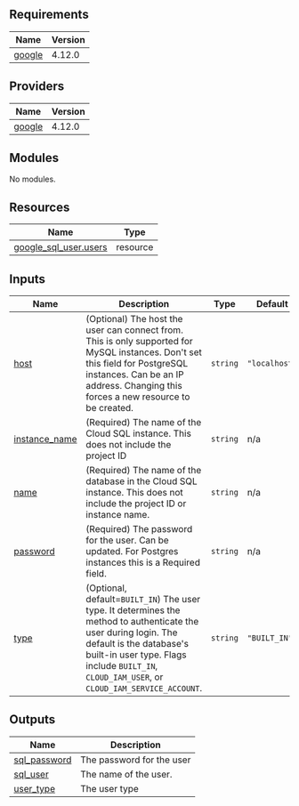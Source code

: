 <!-- BEGIN_TF_DOCS -->
## Requirements

| Name | Version |
|------|---------|
| <a name="requirement_google"></a> [google](#requirement\_google) | 4.12.0 |

## Providers

| Name | Version |
|------|---------|
| <a name="provider_google"></a> [google](#provider\_google) | 4.12.0 |

## Modules

No modules.

## Resources

| Name | Type |
|------|------|
| [google_sql_user.users](https://registry.terraform.io/providers/hashicorp/google/4.12.0/docs/resources/sql_user) | resource |

## Inputs

| Name | Description | Type | Default | Required |
|------|-------------|------|---------|:--------:|
| <a name="input_host"></a> [host](#input\_host) | (Optional) The host the user can connect from. This is only supported for MySQL instances. Don't set this field for PostgreSQL instances. Can be an IP address. Changing this forces a new resource to be created. | `string` | `"localhost"` | no |
| <a name="input_instance_name"></a> [instance\_name](#input\_instance\_name) | (Required) The name of the Cloud SQL instance. This does not include the project ID | `string` | n/a | yes |
| <a name="input_name"></a> [name](#input\_name) | (Required) The name of the database in the Cloud SQL instance. This does not include the project ID or instance name. | `string` | n/a | yes |
| <a name="input_password"></a> [password](#input\_password) | (Required) The password for the user. Can be updated. For Postgres instances this is a Required field. | `string` | n/a | yes |
| <a name="input_type"></a> [type](#input\_type) | (Optional, default=`BUILT_IN`) The user type. It determines the method to authenticate the user during login. The default is the database's built-in user type. Flags include `BUILT_IN`, `CLOUD_IAM_USER`, or `CLOUD_IAM_SERVICE_ACCOUNT`. | `string` | `"BUILT_IN"` | no |

## Outputs

| Name | Description |
|------|-------------|
| <a name="output_sql_password"></a> [sql\_password](#output\_sql\_password) | The password for the user |
| <a name="output_sql_user"></a> [sql\_user](#output\_sql\_user) | The name of the user. |
| <a name="output_user_type"></a> [user\_type](#output\_user\_type) | The user type |
<!-- END_TF_DOCS -->
